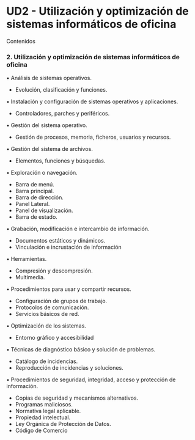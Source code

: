 # UD2 -  Utilización y optimización de sistemas informáticos de oficina

Contenidos
### 2. Utilización y optimización de sistemas informáticos de oficina

• Análisis de sistemas operativos.  
- Evolución, clasificación y funciones. 

• Instalación y	configuración de sistemas operativos y aplicaciones.  
- Controladores, parches y periféricos. 

• Gestión del sistema operativo.  
- Gestión de procesos, memoria, ficheros, usuarios y recursos.

• Gestión del sistema de archivos.  
- Elementos, funciones y búsquedas.

• Exploración o	navegación.  
- Barra de menú.  
- Barra principal.  
- Barra de dirección.  
- Panel Lateral.  
- Panel de visualización.  
- Barra de estado.

• Grabación, modificación e	intercambio de	información.  
- Documentos estáticos y dinámicos.  
- Vinculación e incrustación de información

• Herramientas.  
- Compresión y descompresión.  
- Multimedia.

• Procedimientos para usar y compartir recursos.  
- Configuración de grupos de trabajo.  
- Protocolos de comunicación.  
- Servicios básicos de red.  

• Optimización de los sistemas.  
- Entorno gráfico y accesibilidad

• Técnicas	de	diagnóstico básico y	solución de	problemas.  
- Catálogo de incidencias.   
- Reproducción de incidencias y soluciones.

• Procedimientos de	seguridad, integridad, acceso y	protección de información.  
- Copias de seguridad y mecanismos alternativos.   
- Programas maliciosos.
- Normativa legal aplicable.  
- Propiedad intelectual.  
- Ley Orgánica de Protección de Datos.  
- Código de Comercio